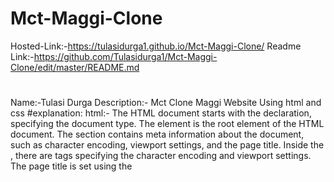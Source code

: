 # Mct-Maggi-Clone
Hosted-Link:-https://tulasidurga1.github.io/Mct-Maggi-Clone/
Readme Link:-https://github.com/Tulasidurga1/Mct-Maggi-Clone/edit/master/README.md
#
Name:-Tulasi Durga
Description:-
Mct Clone Maggi Website Using html and css
#explanation:
html:-
The HTML document starts with the <!DOCTYPE html> declaration, specifying the document type.
The <html> element is the root element of the HTML document.
The <head> section contains meta information about the document, such as character encoding, viewport settings, and the page title.
Inside the <head>, there are <meta> tags specifying the character encoding and viewport settings.
The page title is set using the <title> element.
External CSS files are linked using the <link> element, which includes links to Font Awesome and Bootstrap CSS libraries, as well as a local style.css file.
The <body> element represents the main content of the webpage.
The website is divided into different sections using <div> elements and <section> elements.
The navbar section is represented by a <div> with the class "navbar". It contains a background image, a logo, and a list of navigation items.
The main content section is represented by a <main> element containing a <div> with the id "home". It includes a heading, a search input field, and a set of buttons.
The recipes section is represented by a <section> element with the id "pic". It displays recipe cards with images, titles, ratings, and other details.
The other sections, such as "Sunday Maggi Masti," "Favourite Maggi," and "Recipes Side bar," follow a similar structure with images, headings, descriptions, and buttons.
The footer section is represented by a <footer> element containing social media icons and links, contact information, and legal information.
#
css:-
The CSS code sets some general styles using the * selector to reset margins, paddings, and font-family.
Specific styles are applied to different elements using class and id selectors.
The navbar section is styled with a background color, fixed position, and various alignments.
The main content section and other sections have background images and specific positioning and styling.
Buttons and cards have specific styles, including background colors, border-radius, and hover effects.
The footer section has a specific background color and is divided into different containers with flexbox for positioning.
Overall, the HTML and CSS code structure and styling aim to create a visually appealing and functional website for a Maggi clone, with navigation, recipe sections, and other relevant content.
